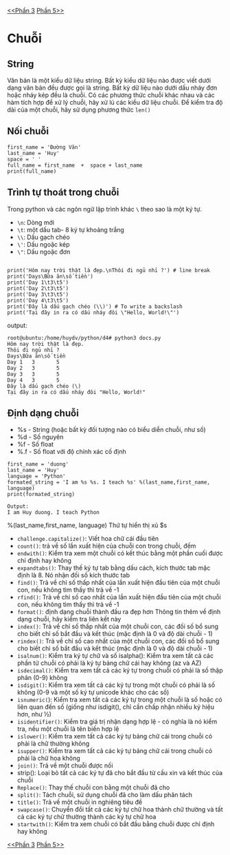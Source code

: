 [<<Phần 3](../docs-tutorial-py/part3.md) [Phần 5>>](//docs-tutorial-py/part5.md)
# Chuỗi

## String
Văn bản là một kiểu dữ liệu string. Bất kỳ kiểu dữ liệu nào được viết dưới dạng văn bản đều được  gọi là string. Bất kỳ dữ liệu nào dưới dấu nháy đơn hoặc nháy kép đều là chuỗi. Có các phương thức chuỗi khác nhau và  các hàm tích hợp để xử lý chuỗi, hãy xử lú các kiểu dữ liệu chuỗi. Để kiểm tra độ dài của một chuỗi, hãy sử dụng phương thức `len()`


## Nối chuỗi
```
first_name = 'Đường Văn'
last_name = 'Huy'
space = ' '
full_name = first_name  +  space + last_name
print(full_name)
```

## Trình tự thoát trong chuỗi
Trong python và các ngôn ngữ lập trình khác `\` theo sao là một ký tự.
* `\n`: Dòng mới
* `\t`: một dấu tab- 8 ký tự khoảng trắng
* `\\`: Dấu gạch chéo
* `\'`: Dấu ngoặc kép
* `\"`: Dấu ngoặc đơn

```

print('Hôm nay trời thật là đẹp.\nThôi đi ngủ nhỉ ?') # line break
print('Days\Bữa ăn\số tiền')
print('Day 1\t3\t5')
print('Day 2\t3\t5')
print('Day 3\t3\t5')
print('Day 4\t3\t5')
print('Đây là dấu gạch chéo (\\)') # To write a backslash
print('Tại đây in ra có dấu nháy đôi \"Hello, World!\"')
```

output:
```
root@ubuntu:/home/huydv/python/d4# python3 docs.py 
Hôm nay trời thật là đẹp.
Thôi đi ngủ nhỉ ?
Days\Bữa ăn\số tiền
Day 1   3       5
Day 2   3       5
Day 3   3       5
Day 4   3       5
Đây là dấu gạch chéo (\)
Tại đây in ra có dấu nháy đôi "Hello, World!"
```

## Định dạng chuỗi

* %s - String (hoặc bất kỳ đối tượng nào có biểu diễn chuỗi, như số)
* %d - Số nguyên
* %f - Số float
* %.f - Số float với độ chính xác cố định
```
first_name = 'duong'
last_name = 'Huy'
language = 'Python'
formated_string = 'I am %s %s. I teach %s' %(last_name,first_name,  language)
print(formated_string)

Output:
I am Huy duong. I teach Python
```

%(last_name,first_name,  language) Thứ tự hiển thị xủ $s

* `challenge.capitalize()`: Viết hoa chữ cái đầu tiên
* `count()`: trả về số lần xuất hiện của chuỗi con trong chuỗi, đếm
* `endwith()`: Kiểm tra xem một chuỗi có kết thúc bằng một phần cuối được chỉ định hay không
* `expandtabs()`: Thay thế ký tự tab bằng dấu cách, kích thước tab mặc định là 8. Nó nhận đối số kích thước tab
* `find()`: Trả về chỉ số thấp nhất của lần xuất hiện đầu tiên của một chuỗi con, nếu không tìm thấy thì trả về -1
* `rfind()`: Trả về chỉ số cao nhất của lần xuất hiện đầu tiên của một chuỗi con, nếu không tìm thấy thì trả về -1
* `format()`: định dạng chuỗi thành đầu ra đẹp hơn
Thông tin thêm về định dạng chuỗi, hãy kiểm tra liên kết này
* `index()`: Trả về chỉ số thấp nhất của một chuỗi con, các đối số bổ sung cho biết chỉ số bắt đầu và kết thúc (mặc định là 0 và độ dài chuỗi - 1)
* `rindex()`: Trả về chỉ số cao nhất của một chuỗi con, các đối số bổ sung cho biết chỉ số bắt đầu và kết thúc (mặc định là 0 và độ dài chuỗi - 1)
* `isalnum()`: Kiểm tra ký tự chữ và số
isalpha(): Kiểm tra xem tất cả các phần tử chuỗi có phải là ký tự bảng chữ cái hay không (az và AZ)
* `isdecimal()`: Kiểm tra xem tất cả các ký tự trong chuỗi có phải là số thập phân (0-9) không
* `isdigit()`: Kiểm tra xem tất cả các ký tự trong một chuỗi có phải là số không (0-9 và một số ký tự unicode khác cho các số)
* `isnumeric(`): Kiểm tra xem tất cả các ký tự trong một chuỗi là số hoặc có liên quan đến số (giống như isdigit(), chỉ cần chấp nhận nhiều ký hiệu hơn, như ½)
* `isidentifier()`: Kiểm tra giá trị nhận dạng hợp lệ - có nghĩa là nó kiểm tra, nếu một chuỗi là tên biến hợp lệ
* `islower()`: Kiểm tra xem tất cả các ký tự bảng chữ cái trong chuỗi có phải là chữ thường không
* `isupper()`: Kiểm tra xem tất cả các ký tự bảng chữ cái trong chuỗi có phải là chữ hoa không
* `join()`: Trả về một chuỗi được nối
* strip(): Loại bỏ tất cả các ký tự đã cho bắt đầu từ cầu xin và kết thúc của chuỗi
* `Replace()`: Thay thế chuỗi con bằng một chuỗi đã cho
* `split()`: Tách chuỗi, sử dụng chuỗi đã cho làm dấu phân tách
* `title()`: Trả về một chuỗi in nghiêng tiêu đề
* `swapcase()`: Chuyển đổi tất cả các ký tự chữ hoa thành chữ thường và tất cả các ký tự chữ thường thành các ký tự chữ hoa
* `startwith()`: Kiểm tra xem chuỗi có bắt đầu bằng chuỗi được chỉ định hay không

[<<Phần 3](../docs-tutorial-py/part3.md) [Phần 5>>](//docs-tutorial-py/part5.md)